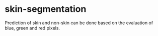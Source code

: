 # skin-segmentation
Prediction of skin and non-skin can be done based on the evaluation of blue, green and red  pixels. 

